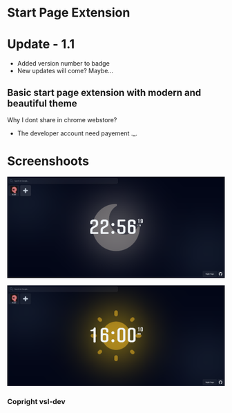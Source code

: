 # Start Page Extension

# Update - 1.1

- Added version number to badge
- New updates will come? Maybe...

## Basic start page extension with modern and beautiful theme

Why I dont share in chrome webstore?

- The developer account need payement .\_.

# Screenshoots

![Alt text](/resources/screenshots/ss1.png)

![Alt text](/resources/screenshots/ss2.png)

### Copright vsl-dev